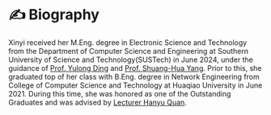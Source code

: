 # ✍️ Biography

Xinyi received her M.Eng. degree in Electronic Science and Technology from the Department of Computer Science and Engineering at Southern University of Science and Technology(SUSTech) in June 2024, under the guidance of <a href='https://faculty.sustech.edu.cn/dingyl/en/'>Prof. Yulong Ding</a> and <a href="https://www.reading.ac.uk/computer-science/staff/professor-shuang-hua-yang">Prof. Shuang-Hua Yang</a>. Prior to this, she graduated top of her class with B.Eng. degree in Network Engineering from College of Computer Science and Technology at Huaqiao University in June 2021.  During this time, she was honored as one of the Outstanding Graduates and was advised by <a href="https://faculty.hqu.edu.cn/hanyu/en/index.htm">Lecturer Hanyu Quan</a>.

<!-- Xinyi's research interests are in the areas of safety and security in Industrial Internet, the applicaitons of reinfocement learning in industrial domain. -->
